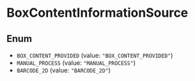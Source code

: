 # BoxContentInformationSource

## Enum

* `BOX_CONTENT_PROVIDED` (value: `"BOX_CONTENT_PROVIDED"`)
* `MANUAL_PROCESS` (value: `"MANUAL_PROCESS"`)
* `BARCODE_2D` (value: `"BARCODE_2D"`)
